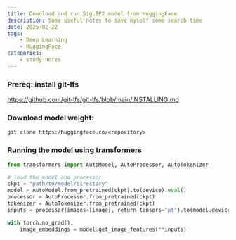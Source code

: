 ```yaml
---
title: Download and run SigLIP2 model from HuggingFace
description: Some useful notes to save myself some search time
date: 2025-02-22
tags: 
    - Deep Learning
    - HuggingFace
categories:
    - study notes
---
```


### Prereq: install git-lfs
https://github.com/git-lfs/git-lfs/blob/main/INSTALLING.md

### Download model weight:
`git clone https:/huggingface.co/<repository>`

### Running the model using transformers
```python
from transformers import AutoModel, AutoProcessor, AutoTokenizer

# load the model and processor
ckpt = "path/to/model/directory"
model = AutoModel.from_pretrained(ckpt).to(device).eval()
processor = AutoProcessor.from_pretrained(ckpt)
tokenizer = AutoTokenizer.from_pretrained(ckpt)
inputs = processor(images=[image], return_tensors="pt").to(model.device)

with torch.no_grad():
    image_embeddings = model.get_image_features(**inputs)  
```


